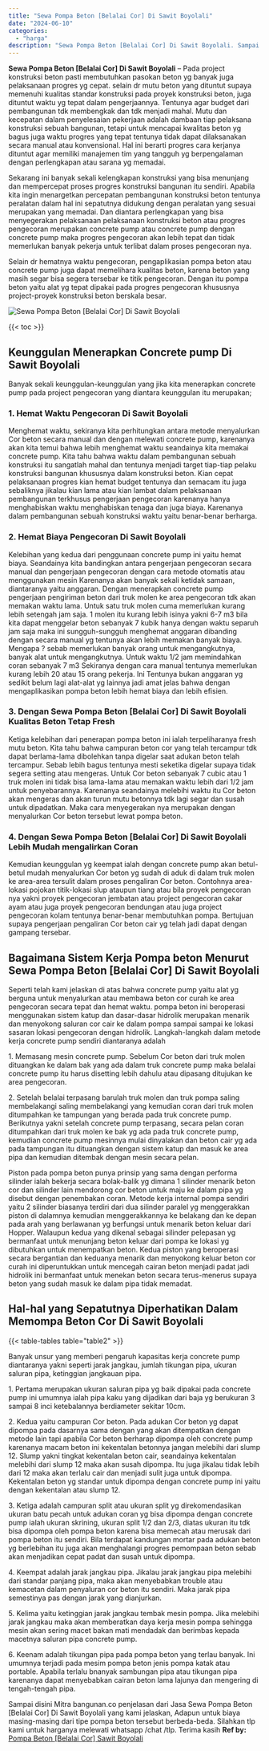 ```yaml
---
title: "Sewa Pompa Beton [Belalai Cor] Di Sawit Boyolali"
date: "2024-06-10"
categories: 
  - "harga"
description: "Sewa Pompa Beton [Belalai Cor] Di Sawit Boyolali. Sampai disini Mitra bangunan.co penjelasan dari Jasa Sewa Pompa Beton [Belalai Cor] Di Sawit Boyolali yan..."
---
```


**Sewa Pompa Beton \[Belalai Cor\] Di Sawit Boyolali** – Pada project konstruksi beton pasti membutuhkan pasokan beton yg banyak juga pelaksanaan progres yg cepat. selain dr mutu beton yang dituntut supaya memenuhi kualitas standar konstruksi pada proyek konstruksi beton, juga dituntut waktu yg tepat dalam pengerjaannya. Tentunya agar budget dari pembangunan tdk membengkak dan tdk menjadi mahal. Mutu dan kecepatan dalam penyelesaian pekerjaan adalah dambaan tiap pelaksana konstruksi sebuah bangunan, tetapi untuk mencapai kwalitas beton yg bagus juga waktu progres yang tepat tentunya tidak dapat dilaksanakan secara manual atau konvensional. Hal ini berarti progres cara kerjanya dituntut agar memiliki manajemen tim yang tangguh yg berpengalaman dengan perlengkapan atau sarana yg memadai.

Sekarang ini banyak sekali kelengkapan konstruksi yang bisa menunjang dan mempercepat proses progres konstruksi bangunan itu sendiri. Apabila kita ingin menargetkan percepatan pembangunan konstruksi beton tentunya peralatan dalam hal ini sepatutnya didukung dengan peralatan yang sesuai merupakan yang memadai. Dan diantara perlengkapan yang bisa menyegerakan pelaksanaan pelaksanaan konstruksi beton atau progres pengecoran merupakan concrete pump atau concrete pump dengan concrete pump maka progres pengecoran akan lebih tepat dan tidak memerlukan banyak pekerja untuk terlibat dalam proses pengecoran nya.

Selain dr hematnya waktu pengecoran, pengaplikasian pompa beton atau concrete pump juga dapat memelihara kualitas beton, karena beton yang masih segar bisa segera tersebar ke titik pengecoran. Dengan itu pompa beton yaitu alat yg tepat dipakai pada progres pengecoran khususnya project-proyek konstruksi beton berskala besar.

![Sewa Pompa Beton [Belalai Cor] Di Sawit Boyolali](/images/sewa-concrete-pump-24.png)

{{< toc >}}

## Keunggulan Menerapkan Concrete pump Di Sawit Boyolali

Banyak sekali keunggulan-keunggulan yang jika kita menerapkan concrete pump pada project pengecoran yang diantara keunggulan itu merupakan;

### 1\. Hemat Waktu Pengecoran Di Sawit Boyolali

Menghemat waktu, sekiranya kita perhitungkan antara metode menyalurkan Cor beton secara manual dan dengan melewati concrete pump, karenanya akan kita temui bahwa lebih menghemat waktu seandainya kita memakai concrete pump. Kita tahu bahwa waktu dalam pembangunan sebuah konstruksi itu sangatlah mahal dan tentunya menjadi target tiap-tiap pelaku konstruksi bangunan khususnya dalam konstruksi beton. Kian cepat pelaksanaan progres kian hemat budget tentunya dan semacam itu juga sebaliknya jikalau kian lama atau kian lambat dalam pelaksanaan pembangunan terkhusus pengerjaan pengecoran karenanya hanya menghabiskan waktu menghabiskan tenaga dan juga biaya. Karenanya dalam pembangunan sebuah konstruksi waktu yaitu benar-benar berharga.

### 2\. Hemat Biaya Pengecoran Di Sawit Boyolali

Kelebihan yang kedua dari penggunaan concrete pump ini yaitu hemat biaya. Seandainya kita bandingkan antara pengerjaan pengecoran secara manual dan pengerjaan pengecoran dengan cara metode otomatis atau menggunakan mesin Karenanya akan banyak sekali ketidak samaan, diantaranya yaitu anggaran. Dengan menerapkan concrete pump pengerjaan pengiriman beton dari truk molen ke area pengecoran tdk akan memakan waktu lama. Untuk satu truk molen cuma memerlukan kurang lebih setengah jam saja. 1 molen itu kurang lebih isinya yakni 6-7 m3 bila kita dapat menggelar beton sebanyak 7 kubik hanya dengan waktu separuh jam saja maka ini sungguh-sungguh menghemat anggaran dibanding dengan secara manual yg tentunya akan lebih memakan banyak biaya. Mengapa ? sebab memerlukan banyak orang untuk mengangkutnya, banyak alat untuk mengangkutnya. Untuk waktu 1/2 jam memindahkan coran sebanyak 7 m3 Sekiranya dengan cara manual tentunya memerlukan kurang lebih 20 atau 15 orang pekerja. Ini Tentunya bukan anggaran yg sedikit belum lagi alat-alat yg lainnya jadi amat jelas bahwa dengan mengaplikasikan pompa beton lebih hemat biaya dan lebih efisien.

### 3\. Dengan Sewa Pompa Beton \[Belalai Cor\] Di Sawit Boyolali Kualitas Beton Tetap Fresh

Ketiga kelebihan dari penerapan pompa beton ini ialah terpeliharanya fresh mutu beton. Kita tahu bahwa campuran beton cor yang telah tercampur tdk dapat berlama-lama dibolehkan tanpa digelar saat adukan beton telah tercampur. Sebab lebih bagus tentunya mesti seketika digelar supaya tidak segera setting atau mengeras. Untuk Cor beton sebanyak 7 cubic atau 1 truk molen ini tidak bisa lama-lama atau memakan waktu lebih dari 1/2 jam untuk penyebarannya. Karenanya seandainya melebihi waktu itu Cor beton akan mengeras dan akan turun mutu betonnya tdk lagi segar dan susah untuk dipadatkan. Maka cara menyegerakan nya merupakan dengan menyalurkan Cor beton tersebut lewat pompa beton.

### 4\. Dengan Sewa Pompa Beton \[Belalai Cor\] Di Sawit Boyolali Lebih Mudah mengalirkan Coran

Kemudian keunggulan yg keempat ialah dengan concrete pump akan betul-betul mudah menyalurkan Cor beton yg sudah di aduk di dalam truk molen ke area-area tersulit dalam proses pengaliran Cor beton. Contohnya area-lokasi pojokan titik-lokasi slup ataupun tiang atau bila proyek pengecoran nya yakni proyek pengecoran jembatan atau project pengecoran cakar ayam atau juga proyek pengecoran bendungan atau juga project pengecoran kolam tentunya benar-benar membutuhkan pompa. Bertujuan supaya pengerjaan pengaliran Cor beton cair yg telah jadi dapat dengan gampang tersebar.

## Bagaimana Sistem Kerja Pompa beton Menurut Sewa Pompa Beton \[Belalai Cor\] Di Sawit Boyolali

Seperti telah kami jelaskan di atas bahwa concrete pump yaitu alat yg berguna untuk menyalurkan atau membawa beton cor curah ke area pengecoran secara tepat dan hemat waktu. pompa beton ini beroperasi menggunakan sistem katup dan dasar-dasar hidrolik merupakan menarik dan menyokong saluran cor cair ke dalam pompa sampai sampai ke lokasi sasaran lokasi pengecoran dengan hidrolik. Langkah-langkah dalam metode kerja concrete pump sendiri diantaranya adalah

1\. Memasang mesin concrete pump. Sebelum Cor beton dari truk molen dituangkan ke dalam bak yang ada dalam truk concrete pump maka belalai concrete pump itu harus disetting lebih dahulu atau dipasang ditujukan ke area pengecoran.

2\. Setelah belalai terpasang barulah truk molen dan truk pompa saling membelakangi saling membelakangi yang kemudian coran dari truk molen ditumpahkan ke tampungan yang berada pada truk concrete pump. Berikutnya yakni setelah concrete pump terpasang, secara pelan coran ditumpahkan dari truk molen ke bak yg ada pada truk concrete pump, kemudian concrete pump mesinnya mulai dinyalakan dan beton cair yg ada pada tampungan itu dituangkan dengan sistem katup dan masuk ke area pipa dan kemudian ditembak dengan mesin secara pelan.

Piston pada pompa beton punya prinsip yang sama dengan performa silinder ialah bekerja secara bolak-balik yg dimana 1 silinder menarik beton cor dan silinder lain mendorong cor beton untuk maju ke dalam pipa yg disebut dengan penembakan coran. Metode kerja internal pompa sendiri yaitu 2 silinder biasanya terdiri dari dua silinder paralel yg menggerakkan piston di dalamnya kemudian menggerakkannya ke belakang dan ke depan pada arah yang berlawanan yg berfungsi untuk menarik beton keluar dari Hopper. Walaupun kedua yang dikenal sebagai silinder pelepasan yg bermanfaat untuk menunjang beton keluar dari pompa ke lokasi yg dibutuhkan untuk menempatkan beton. Kedua piston yang beroperasi secara bergantian dan keduanya menarik dan menyokong keluar beton cor curah ini diperuntukkan untuk mencegah cairan beton menjadi padat jadi hidrolik ini bermanfaat untuk menekan beton secara terus-menerus supaya beton yang sudah masuk ke dalam pipa tidak memadat.

## Hal-hal yang Sepatutnya Diperhatikan Dalam Memompa Beton Cor Di Sawit Boyolali

{{< table-tables table="table2" >}}

Banyak unsur yang memberi pengaruh kapasitas kerja concrete pump diantaranya yakni seperti jarak jangkau, jumlah tikungan pipa, ukuran saluran pipa, ketinggian jangkauan pipa.

1\. Pertama merupakan ukuran saluran pipa yg baik dipakai pada concrete pump ini umumnya ialah pipa kaku yang dijadikan dari baja yg berukuran 3 sampai 8 inci ketebalannya berdiameter sekitar 10cm.

2\. Kedua yaitu campuran Cor beton. Pada adukan Cor beton yg dapat dipompa pada dasarnya sama dengan yang akan ditempatkan dengan metode lain tapi apabila Cor beton berharap dipompa oleh concrete pump karenanya macam beton ini kekentalan betonnya jangan melebihi dari slump 12. Slump yakni tingkat kekentalan beton cair, seandainya kekentalan melebihi dari slump 12 maka akan susah dipompa. Itu juga jikalau tidak lebih dari 12 maka akan terlalu cair dan menjadi sulit juga untuk dipompa. Kekentalan beton yg standar untuk dipompa dengan concrete pump ini yaitu dengan kekentalan atau slump 12.

3\. Ketiga adalah campuran split atau ukuran split yg direkomendasikan ukuran batu pecah untuk adukan coran yg bisa dipompa dengan concrete pump ialah ukuran skrining, ukuran split 1/2 dan 2/3, diatas ukuran itu tdk bisa dipompa oleh pompa beton karena bisa memecah atau merusak dari pompa beton itu sendiri. Bila terdapat kandungan mortar pada adukan beton yg berlebihan itu juga akan menghalangi progres pemompaan beton sebab akan menjadikan cepat padat dan susah untuk dipompa.

4\. Keempat adalah jarak jangkau pipa. Jikalau jarak jangkau pipa melebihi dari standar panjang pipa, maka akan menyebabkan trouble atau kemacetan dalam penyaluran cor beton itu sendiri. Maka jarak pipa semestinya pas dengan jarak yang dianjurkan.

5\. Kelima yaitu ketinggian jarak jangkau tembak mesin pompa. Jika melebihi jarak jangkau maka akan memberatkan daya kerja mesin pompa sehingga mesin akan sering macet bakan mati mendadak dan berimbas kepada macetnya saluran pipa concrete pump.

6\. Keenam adalah tikungan pipa pada pompa beton yang terlau banyak. Ini umumnya terjadi pada mesim pompa beton jenis pompa katak atau portable. Apabila terlalu bnanyak sambungan pipa atau tikungan pipa karenanya dapat menyebabkan cairan beton lama lajunya dan mengering di tengah-tengah pipa.

Sampai disini Mitra bangunan.co penjelasan dari Jasa Sewa Pompa Beton \[Belalai Cor\] Di Sawit Boyolali yang kami jelaskan, Adapun untuk biaya masing-masing dari tipe pompa beton tersebut berbeda-beda. Silahkan tlp kami untuk harganya melewati whatsapp /chat /tlp. Terima kasih
**Ref by:** [Pompa Beton [Belalai Cor] Sawit Boyolali](https://id.wikipedia.org/wiki/Pompa)
